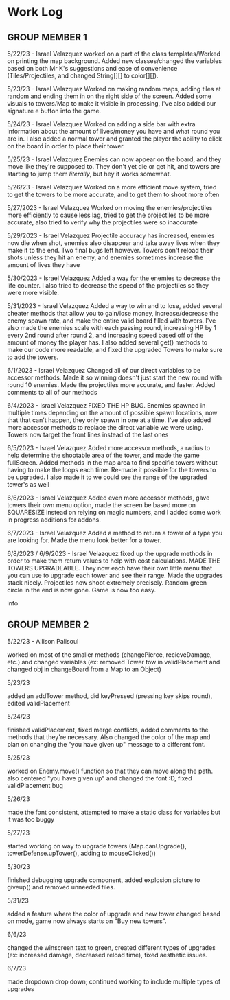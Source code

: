 # Work Log

## GROUP MEMBER 1


5/22/23 - Israel Velazquez
worked on a part of the class templates/Worked on printing the map background. Added new classes/changed the variables based on both Mr K's suggestions and ease of convenience (Tiles/Projectiles, and changed String[][] to color[][]).

5/23/23 - Israel Velazquez
Worked on making random maps, adding tiles at random and ending them in on the right side of the screen. Added some visuals to towers/Map to make it visible in processing, I've also added our signature e button into the game.

5/24/23 - Israel Velazquez
Worked on adding a side bar with extra information about the amount of lives/money you have and what round you are in. I also added a normal tower and granted the player the ability to click on the board in order to place their tower.

5/25/23 - Israel Velazquez
Enemies can now appear on the board, and they move like they're supposed to. They don't yet die or get hit, and towers are starting to jump them *literally*, but hey it works somewhat.

5/26/23 - Israel Velazquez
Worked on a more efficient move system, tried to get the towers to be more accurate, and to get them to shoot more often

5/27/2023 - Israel Velazquez
Worked on moving the enemies/projectiles more efficiently to cause less lag, tried to get the projectiles to be more accurate, also tried to verify why the projectiles were so inaccurate

5/29/2023 - Israel Velazquez
Projectile accuracy has increased, enemies now die when shot, enemies also disappear and take away lives when they make it to the end. Two final bugs left however. Towers don't reload their shots unless they hit an enemy, and enemies sometimes increase the amount of lives they have

5/30/2023 - Israel Velazquez
Added a way for the enemies to decrease the life counter. I also tried to decrease the speed of the projectiles so they were more visible.

5/31/2023 - Israel Velazquez
Added a way to win and to lose, added several cheater methods that allow you to gain/lose money, increase/decrease the enemy spawn rate, and make the entire valid board filled with towers. I've also made the enemies scale with each passing round, increasing HP by 1 every 2nd round after round 2, and increasing speed based off of the amount of money the player has. I also added several get() methods to make our code more readable, and fixed the upgraded Towers to make sure to add the towers.

6/1/2023 - Israel Velazquez
Changed all of our direct variables to be accessor methods. Made it so winning doesn't just start the new round with round 10 enemies. Made the projectiles more accurate, and faster. Added comments to all of our methods

6/4/2023 - Israel Velazquez
FIXED THE HP BUG. Enemies spawned in multiple times depending on the amount of possible spawn locations, now that that can't happen, they only spawn in one at a time. I've also added more accessor methods to replace the direct variable we were using. Towers now target the front lines instead of the last ones

6/5/2023 - Israel Velazquez
Added more accessor methods, a radius to help determine the shootable area of the tower, and made the game fullScreen. Added methods in the map area to find specific towers without having to make the loops each time. Re-made it possible for the towers to be upgraded. I also made it to we could see the range of the upgraded tower's as well

6/6/2023 - Israel Velazquez
Added even more accessor methods, gave towers their own menu option, made the screen be based more on SQUARESIZE instead on relying on magic numbers, and I added some work in progress additions for addons.

6/7/2023 - Israel Velazquez
Added a method to return a tower of a type you are looking for. Made the menu look better for a tower.

6/8/2023 / 6/9/2023 - Israel Velazquez
fixed up the upgrade methods in order to make them return values to help with cost calculations. MADE THE TOWERS UPGRADEABLE. They now each have their own little menu that you can use to upgrade each tower and see their range. Made the upgrades stack nicely. Projectiles now shoot extremely precisely. Random green circle in the end is now gone. Game is now too easy.

info


## GROUP MEMBER 2


5/22/23 - Allison Palisoul

worked on most of the smaller methods (changePierce, recieveDamage, etc.) and changed variables (ex: removed Tower tow in validPlacement and changed obj in changeBoard from a Map to an Object)


5/23/23

added an addTower method, did keyPressed (pressing key skips round), edited validPlacement

5/24/23

finished validPlacement, fixed merge conflicts, added comments to the methods that they're necessary. Also changed the color of the map and plan on changing the "you have given up" message to a different font.

5/25/23

worked on Enemy.move() function so that they can move along the path. also centered "you have given up" and changed the font :D, fixed validPlacement bug

5/26/23

made the font consistent, attempted to make a static class for variables but it was too buggy

5/27/23

started working on way to upgrade towers (Map.canUpgrade(), towerDefense.upTower(), adding to mouseClicked())

5/30/23

finished debugging upgrade component, added explosion picture to giveup() and removed unneeded files.

5/31/23

added a feature where the color of upgrade and new tower changed based on mode, game now always starts on "Buy new towers".

6/6/23

changed the winscreen text to green, created different types of upgrades (ex: increased damage, decreased reload time), fixed aesthetic issues.

6/7/23

made dropdown drop down; continued working to include multiple types of upgrades
